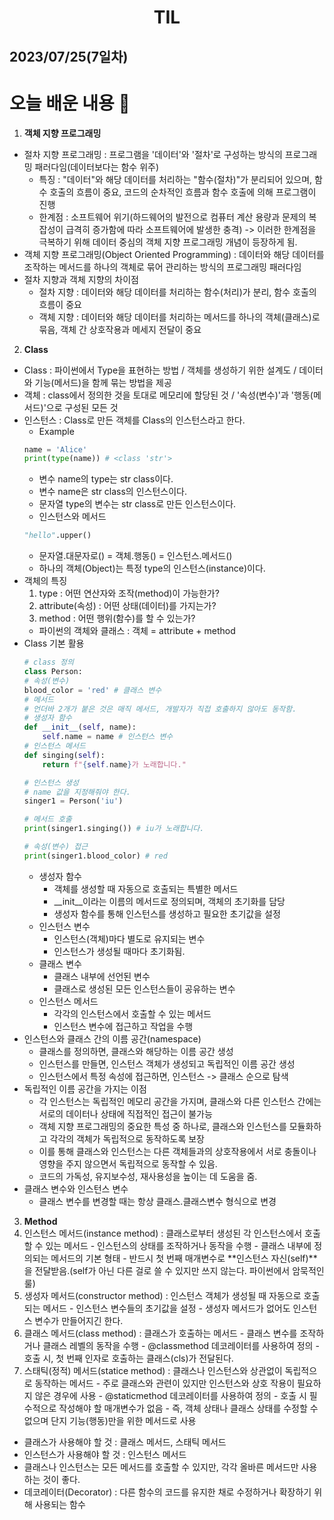 # <center>TIL<center>
## 2023/07/25(7일차)

# 오늘 배운 내용 :memo:

1. **객체 지향 프로그래밍**
  - 절차 지향 프로그래밍 : 프로그램을 '데이터'와 '절차'로 구성하는 방식의 프로그래밍 패러다임(데이터보다는 함수 위주)
    - 특징 : "데이터"와 해당 데이터를 처리하는 "함수(절차)"가 분리되어 있으며, 함수 호출의 흐름이 중요, 코드의 순차적인 흐름과 함수 호출에 의해 프로그램이 진행
    - 한계점 : 소프트웨어 위기(하드웨어의 발전으로 컴퓨터 계산 용량과 문제의 복잡성이 급격히 증가함에 따라 소프트웨어에 발생한 충격) -> 이러한 한계점을 극복하기 위해 데이터 중심의 객체 지향 프로그래밍 개념이 등장하게 됨.
  - 객체 지향 프로그래밍(Object Oriented Programming) : 데이터와 해당 데이터를 조작하는 메서드를 하나의 객체로 묶어 관리하는 방식의 프로그래밍 패러다임
  - 절차 지향과 객체 지향의 차이점
    - 절차 지향 : 데이터와 해당 데이터를 처리하는 함수(처리)가 분리, 함수 호출의 흐름이 중요
    - 객체 지향 : 데이터와 해당 데이터를 처리하는 메서드를 하나의 객체(클래스)로 묶음, 객체 간 상호작용과 메세지 전달이 중요

2. **Class**
  - Class : 파이썬에서 Type을 표현하는 방법 / 객체를 생성하기 위한 설계도 / 데이터와 기능(메서드)을 함께 묶는 방법을 제공
  - 객체 : class에서 정의한 것을 토대로 메모리에 할당된 것 / '속성(변수)'과 '행동(메서드)'으로 구성된 모든 것
  - 인스턴스 : Class로 만든 객체를 Class의 인스턴스라고 한다.
    - Example
    ```python
    name = 'Alice'
    print(type(name)) # <class 'str'>
    ```
      - 변수 name의 type는 str class이다.
      - 변수 name은 str class의 인스턴스이다.
      - 문자열 type의 변수는 str class로 만든 인스턴스이다.
    - 인스턴스와 메서드
    ```python
    "hello".upper()
    ```
      - 문자열.대문자로() = 객체.행동() = 인스턴스.메서드()
    - 하나의 객체(Object)는 특정 type의 인스턴스(instance)이다.
  - 객체의 특징
    1. type : 어떤 연산자와 조작(method)이 가능한가?
    2. attribute(속성) : 어떤 상태(데이터)를 가지는가?
    3. method : 어떤 행위(함수)를 할 수 있는가?
    - 파이썬의 객체와 클래스 : 객체 = attribute + method
  - Class 기본 활용
    ```python
    # class 정의
    class Person:
    # 속성(변수)
    blood_color = 'red' # 클래스 변수
    # 메서드
    # 언더바 2개가 붙은 것은 매직 메서드, 개발자가 직접 호출하지 않아도 동작함.
    # 생성자 함수
    def __init__(self, name):
        self.name = name # 인스턴스 변수
    # 인스턴스 메서드
    def singing(self):
        return f"{self.name}가 노래합니다."
    
    # 인스턴스 생성
    # name 값을 지정해줘야 한다.
    singer1 = Person('iu')

    # 메서드 호출
    print(singer1.singing()) # iu가 노래합니다.

    # 속성(변수) 접근
    print(singer1.blood_color) # red
    ```
    - 생성자 함수
      - 객체를 생성할 때 자동으로 호출되는 특별한 메서드
      - __init__이라는 이름의 메서드로 정의되며, 객체의 초기화를 담당
      - 생성자 함수를 통해 인스턴스를 생성하고 필요한 초기값을 설정
    - 인스턴스 변수
      - 인스턴스(객체)마다 별도로 유지되는 변수
      - 인스턴스가 생성될 때마다 초기화됨.
    - 클래스 변수
      - 클래스 내부에 선언된 변수
      - 클래스로 생성된 모든 인스턴스들이 공유하는 변수
    - 인스턴스 메서드
      - 각각의 인스턴스에서 호출할 수 있는 메서드
      - 인스턴스 변수에 접근하고 작업을 수행
  - 인스턴스와 클래스 간의 이름 공간(namespace)
    - 클래스를 정의하면, 클래스와 해당하는 이름 공간 생성
    - 인스턴스를 만들면, 인스턴스 객체가 생성되고 독립적인 이름 공간 생성
    - 인스턴스에서 특정 속성에 접근하면, 인스턴스 -> 클래스 순으로 탐색
  - 독립적인 이름 공간을 가지는 이점
    - 각 인스턴스는 독립적인 메모리 공간을 가지며, 클래스와 다른 인스턴스 간에는 서로의 데이터나 상태에 직접적인 접근이 불가능
    - 객체 지향 프로그래밍의 중요한 특성 중 하나로, 클래스와 인스턴스를 모듈화하고 각각의 객체가 독립적으로 동작하도록 보장
    - 이를 통해 클래스와 인스턴스는 다른 객체들과의 상호작용에서 서로 충돌이나 영향을 주지 않으면서 독립적으로 동작할 수 있음.
    - 코드의 가독성, 유지보수성, 재사용성을 높이는 데 도움을 줌.
  - 클래스 변수와 인스턴스 변수
    - 클래스 변수를 변경할 때는 항상 클래스.클래스변수 형식으로 변경

3. **Method**
  1. 인스턴스 메서드(instance method) : 클래스로부터 생성된 각 인스턴스에서 호출할 수 있는 메서드
    - 인스턴스의 상태를 조작하거나 동작을 수행
    - 클래스 내부에 정의되는 메서드의 기본 형태
    - 반드시 첫 번째 매개변수로 **인스턴스 자신(self)**을 전달받음.(self가 아닌 다른 걸로 쓸 수 있지만 쓰지 않는다. 파이썬에서 암묵적인 룰)
  2. 생성자 메서드(constructor method) : 인스턴스 객체가 생성될 때 자동으로 호출되는 메서드
    - 인스턴스 변수들의 초기값을 설정
    - 생성자 메서드가 없어도 인스턴스 변수가 만들어지긴 한다.
  3. 클래스 메서드(class method) : 클래스가 호출하는 메서드
    - 클래스 변수를 조작하거나 클래스 레벨의 동작을 수행
    - @classmethod 데코레이터를 사용하여 정의
    - 호출 시, 첫 번째 인자로 호출하는 클래스(cls)가 전달된다.
  4. 스태틱(정적) 메서드(statice method) : 클래스나 인스턴스와 상관없이 독립적으로 동작하는 메서드
    - 주로 클래스와 관련이 있지만 인스턴스와 상호 작용이 필요하지 않은 경우에 사용
    - @staticmethod 데코레이터를 사용하여 정의
    - 호출 시 필수적으로 작성해야 할 매개변수가 없음
    - 즉, 객체 상태나 클래스 상태를 수정할 수 없으며 단지 기능(행동)만을 위한 메서드로 사용
  - 클래스가 사용해야 할 것 : 클래스 메서드, 스태틱 메서드
  - 인스턴스가 사용해야 할 것 : 인스턴스 메서드
  - 클래스나 인스턴스는 모든 메서드를 호출할 수 있지만, 각각 올바른 메서드만 사용하는 것이 좋다.
  - 데코레이터(Decorator) : 다른 함수의 코드를 유지한 채로 수정하거나 확장하기 위해 사용되는 함수